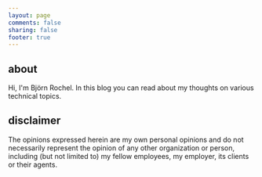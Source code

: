 ```yaml
---
layout: page
comments: false
sharing: false
footer: true
---
```

<section>
<h1>about</h1>
<p>Hi, I'm Björn Rochel. In this blog you can read about my thoughts on various technical topics.</p>
</section>

<section>
<h1>disclaimer</h1>
<p>
The opinions expressed herein are my own personal opinions and do not necessarily represent the opinion of any other organization or person, including (but not limited to) my fellow employees, my employer, its clients or their agents. 
</p>
<section>

